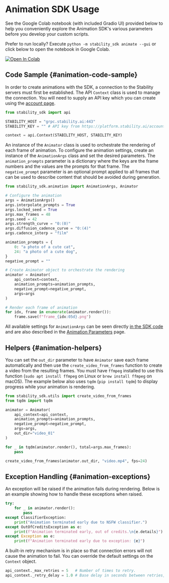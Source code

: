 # Animation SDK Usage

See the Google Colab notebook (with included Gradio UI) provided below to help you conveniently explore the Animation SDK's various parameters before you develop your custom scripts.

Prefer to run locally? Execute `python -m stability_sdk animate --gui` or click below to open the notebook in Google Colab.

[![Open In Colab](https://colab.research.google.com/assets/colab-badge.svg)](https://colab.research.google.com/github/Stability-AI/stability-sdk/blob/main/nbs/animation_gradio.ipynb)

## Code Sample {#animation-code-sample}

In order to create animations with the SDK, a connection to the Stability servers must first be established. The API `Context` class is used to manage the connection. You will need to supply an API key which you can create using the [account page](https://platform.stability.ai/account).

```python
from stability_sdk import api

STABILITY_HOST = "grpc.stability.ai:443"
STABILITY_KEY = "" # API key from https://platform.stability.ai/account

context = api.Context(STABILITY_HOST, STABILITY_KEY)
```

An instance of the `Animator` class is used to orchestrate the rendering of each frame of animation. To configure the animation settings, create an instance of the `AnimationArgs` class and set the desired parameters. The `animation_prompts` parameter is a dictionary where the keys are the frame numbers and the values are the prompts for that frame. The `negative_prompt` parameter is an optional prompt applied to all frames that can be used to describe content that should be avoided during generation.

```python
from stability_sdk.animation import AnimationArgs, Animator

# Configure the animation
args = AnimationArgs()
args.interpolate_prompts = True
args.locked_seed = True
args.max_frames = 48
args.seed = 42
args.strength_curve = "0:(0)"
args.diffusion_cadence_curve = "0:(4)"
args.cadence_interp = "film"

animation_prompts = {
    0: "a photo of a cute cat",
    24: "a photo of a cute dog",
}
negative_prompt = ""

# Create Animator object to orchestrate the rendering
animator = Animator(
    api_context=context,
    animation_prompts=animation_prompts,
    negative_prompt=negative_prompt,
    args=args
)

# Render each frame of animation
for idx, frame in enumerate(animator.render()):
    frame.save(f"frame_{idx:05d}.png")
```

All available settings for `AnimationArgs` can be seen directly [in the SDK code](https://github.com/Stability-AI/stability-sdk/blob/animation/src/stability_sdk/animation.py#L53) and are also described in the [Animation Parameters](/docs/features/animation/parameters) page.

## Helpers {#animation-helpers}

You can set the `out_dir` parameter to have `Animator` save each frame automatically and
then use the `create_video_from_frames` function to create a video from the resulting frames. You must
have `ffmpeg` installed to use this function (`sudo apt install ffmpeg` on Linux or `brew install ffmpeg` on macOS).
The example below also uses `tqdm` (`pip install tqdm`) to display progress while your animation is rendering.

```python
from stability_sdk.utils import create_video_from_frames
from tqdm import tqdm

animator = Animator(
    api_context=api_context,
    animation_prompts=animation_prompts,
    negative_prompt=negative_prompt,
    args=args,
    out_dir="video_01"
)

for _ in tqdm(animator.render(), total=args.max_frames):
    pass

create_video_from_frames(animator.out_dir, "video.mp4", fps=24)
```

## Exception Handling {#animation-exceptions}

An exception will be raised if the animation fails during rendering. Below is an example showing how to handle these exceptions when raised.

```python
try:
    for _ in animator.render():
        pass
except ClassifierException:
    print("Animation terminated early due to NSFW classifier.")
except OutOfCreditsException as e:
    print(f"Animation terminated early, out of credits.\n{e.details}")
except Exception as e:
    print(f"Animation terminated early due to exception: {e}")
```

A built-in retry mechanism is in place so that connection errors will not cause the animation to fail. You can override the default settings on the `Context` object.

```python
api_context._max_retries = 5   # Number of times to retry.
api_context._retry_delay = 1.0 # Base delay in seconds between retries, each attempt will double.
```
